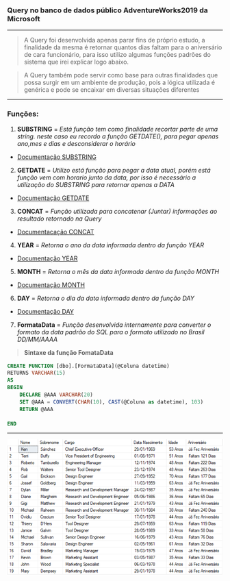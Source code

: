 ### Query no banco de dados público AdventureWorks2019 da Microsoft
-----------
> A Query foi desenvolvida apenas parar fins de próprio estudo, a finalidade da mesma é retornar quantos dias faltam para o aniversário de cara funcionário, para isso utilizo algumas funções padrões do sistema que irei explicar logo abaixo.

> A Query também pode servir como base para outras finalidades que possa surgir em um ambiente de produção, pois a lógica utilizada é genérica e pode se encaixar em diversas situações diferentes
---

### Funções:

1. **SUBSTRING** = *Está função tem como finalidade recortar parte de uma string. neste caso eu recordo a função GETDATE(), para pegar apenas ano,mes e dias e desconsiderar o horário*
* [Documentação SUBSTRING](https://docs.microsoft.com/pt-br/sql/t-sql/functions/substring-transact-sql?view=sql-server-ver15)

2. **GETDATE** = *Utilizo está função para pegar a data atual, porém está função vem com horario junto da data, por isso é necessário a utilização do SUBSTRING para retornar apenas a DATA*
* [Documentação GETDATE](https://docs.microsoft.com/pt-br/sql/t-sql/functions/getdate-transact-sql?view=sql-server-ver15)

3. **CONCAT** = *Função utilizada para concatenar (Juntar) informações ao resultado retornado na Query*
* [Documentacação CONCAT](https://docs.microsoft.com/pt-br/sql/t-sql/functions/concat-transact-sql?view=sql-server-ver15)

4. **YEAR** = *Retorna o ano da data informada dentro da função YEAR*
* [Documentação YEAR](https://docs.microsoft.com/pt-br/sql/t-sql/functions/year-transact-sql?view=sql-server-ver15)

5. **MONTH** = *Retorna o mês da data informada dentro da função MONTH*
* [Documentação MONTH](https://docs.microsoft.com/pt-br/sql/t-sql/functions/month-transact-sql?view=sql-server-ver15) 

6. **DAY** = *Retorna o dia da data informada dentro da função DAY*
* [Documentação DAY](https://docs.microsoft.com/pt-br/sql/t-sql/functions/day-transact-sql?view=sql-server-ver15)

7. **FormataData** = *Função desenvolvida internamente para converter o formato da data padrão do SQL para o formato utilizado no Brasil DD/MM/AAAA*
> **Sintaxe da função FomataData**

~~~~sql
CREATE FUNCTION [dbo].[FormataData](@Coluna datetime)
RETURNS VARCHAR(15)
AS
BEGIN
	DECLARE @AAA VARCHAR(20)
	SET @AAA = CONVERT(CHAR(10), CAST(@Coluna as datetime), 103) 
	RETURN @AAA
	
END
~~~~

-------------
<img src = img/img.png>
